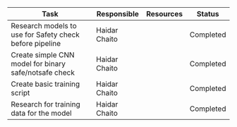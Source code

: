 | **Task**                                                                                                                                                                                                                      | **Responsible**     | **Resources** | **Status**  |
| ----------------------------------------------------------------------------------------------------------------------------------------------------------------------------------------------------------------------------- | ------------------- | ------------- | ----------- |
| Research models to use for Safety check before pipeline | Haidar Chaito       |               | Completed   |
| Create simple CNN model for binary safe/notsafe check | Haidar Chaito       |               | Completed   |
| Create basic training script | Haidar Chaito       |               | Completed   |
| Research for training data for the model | Haidar Chaito       |               | Completed   |